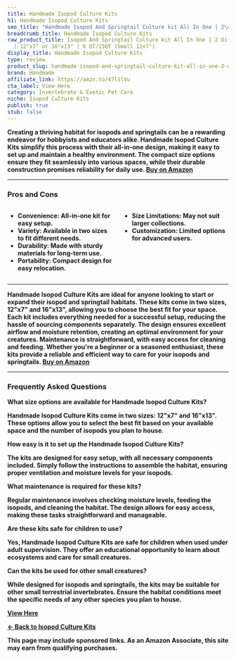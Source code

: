 ```yaml
---
title: Handmade Isopod Culture Kits
h1: Handmade Isopod Culture Kits
seo_title: "Handmade Isopod And Springtail Culture kit All In One | 2\u2026"
breadcrumb_title: Handmade Isopod Culture Kits
raw_product_title: Isopod And Springtail Culture kit All In One | 2 Different Sizes
  | 12"x7" or 16"x13" | 6 QT/15QT (Small 12x7")
display_title: Handmade Isopod Culture Kits
type: review
product_slug: handmade-isopod-and-springtail-culture-kit-all-in-one-2-different-sizes-bde29df1
brand: Handmade
affiliate_link: https://amzn.to/47lSlVu
cta_label: View Here
category: Invertebrate & Exotic Pet Care
niche: Isopod Culture Kits
publish: true
stub: false
---
```


<div id="intro" class="full-width">
  <p><strong>Creating a thriving habitat for isopods and springtails can be a rewarding endeavor for hobbyists and educators alike. Handmade Isopod Culture Kits simplify this process with their all-in-one design, making it easy to set up and maintain a healthy environment. The compact size options ensure they fit seamlessly into various spaces, while their durable construction promises reliability for daily use. <a href="https://amzn.to/47lSlVu" rel="nofollow sponsored noopener" target="_blank"><strong>Buy on Amazon</strong></a></p>
</div>

<hr />
<h3 id="pros-cons">Pros and Cons</h3>
<div class="pc-grid" style="display:grid;grid-template-columns:1fr 1fr;gap:16px;">
  <ul>
    <li><strong>Convenience:</strong> All-in-one kit for easy setup.</li>
    <li><strong>Variety:</strong> Available in two sizes to fit different needs.</li>
    <li><strong>Durability:</strong> Made with sturdy materials for long-term use.</li>
    <li><strong>Portability:</strong> Compact design for easy relocation.</li>
  </ul>
  <ul>
    <li><strong>Size Limitations:</strong> May not suit larger collections.</li>
    <li><strong>Customization:</strong> Limited options for advanced users.</li>
  </ul>
</div>
<hr />

<div class="full-width">
  <p>Handmade Isopod Culture Kits are ideal for anyone looking to start or expand their isopod and springtail habitats. These kits come in two sizes, 12"x7" and 16"x13", allowing you to choose the best fit for your space. Each kit includes everything needed for a successful setup, reducing the hassle of sourcing components separately. The design ensures excellent airflow and moisture retention, creating an optimal environment for your creatures. Maintenance is straightforward, with easy access for cleaning and feeding. Whether you're a beginner or a seasoned enthusiast, these kits provide a reliable and efficient way to care for your isopods and springtails. <a href="https://amzn.to/47lSlVu" rel="nofollow sponsored noopener" target="_blank"><strong>Buy on Amazon</strong></a></p>
</div>

<hr />
<h3 id="faqs">Frequently Asked Questions</h3>

<p><strong>What size options are available for Handmade Isopod Culture Kits?</strong></p>
<p>Handmade Isopod Culture Kits come in two sizes: 12"x7" and 16"x13". These options allow you to select the best fit based on your available space and the number of isopods you plan to house.</p>

<p><strong>How easy is it to set up the Handmade Isopod Culture Kits?</strong></p>
<p>The kits are designed for easy setup, with all necessary components included. Simply follow the instructions to assemble the habitat, ensuring proper ventilation and moisture levels for your isopods.</p>

<p><strong>What maintenance is required for these kits?</strong></p>
<p>Regular maintenance involves checking moisture levels, feeding the isopods, and cleaning the habitat. The design allows for easy access, making these tasks straightforward and manageable.</p>

<p><strong>Are these kits safe for children to use?</strong></p>
<p>Yes, Handmade Isopod Culture Kits are safe for children when used under adult supervision. They offer an educational opportunity to learn about ecosystems and care for small creatures.</p>

<p><strong>Can the kits be used for other small creatures?</strong></p>
<p>While designed for isopods and springtails, the kits may be suitable for other small terrestrial invertebrates. Ensure the habitat conditions meet the specific needs of any other species you plan to house.</p>
<p><a class="btn" href="https://amzn.to/47lSlVu" target="_blank" rel="nofollow sponsored noopener">View Here</a></p>
<p><a href="/roundups/invertebrate-exotic-pet-care/isopod-culture-kits/">← Back to Isopod Culture Kits</a></p>
<aside class="disclosure">This page may include sponsored links. As an Amazon Associate, this site may earn from qualifying purchases.</aside>
